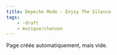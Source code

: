 ```yaml
---
title: Depeche Mode - Enjoy The Silence
tags:
    - -draft
    - musique/chanson
---
```


Page créée automatiquement, mais vide.
